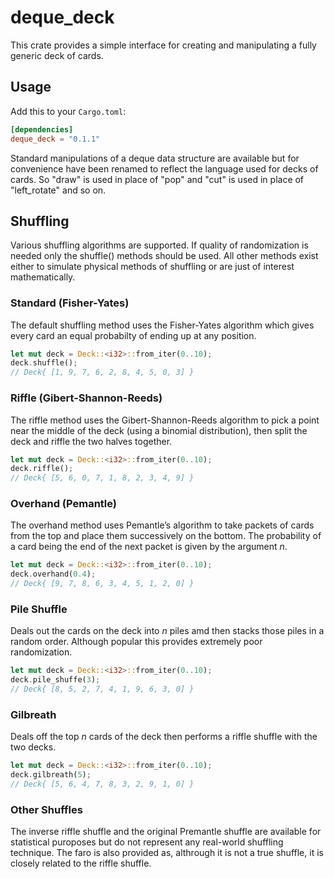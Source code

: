 # deque_deck

This crate provides a simple interface for creating and manipulating a fully generic deck of cards.

## Usage

Add this to your `Cargo.toml`:
 
```toml
[dependencies]
deque_deck = "0.1.1"
```

Standard manipulations of a deque data structure are available but for convenience have been renamed to reflect the language used for decks of cards. So "draw" is used in place of "pop" and "cut" is used in place of "left_rotate" and so on. 

## Shuffling
Various shuffling algorithms are supported. If quality of randomization is needed only the shuffle() methods should be used. All other methods exist either to simulate physical methods of shuffling or are just of interest mathematically.

### Standard (Fisher-Yates)
The default shuffling method uses the Fisher-Yates algorithm which gives every card an equal probabilty of ending up at any position.

```rust
let mut deck = Deck::<i32>::from_iter(0..10);
deck.shuffle();
// Deck{ [1, 9, 7, 6, 2, 8, 4, 5, 0, 3] }
```

### Riffle (Gibert-Shannon-Reeds)
The riffle method uses the Gibert-Shannon-Reeds algorithm to pick a point near the middle of the deck (using a binomial distribution), then split the deck and riffle the two halves together.

 ```rust
let mut deck = Deck::<i32>::from_iter(0..10);
deck.riffle();
// Deck{ [5, 6, 0, 7, 1, 8, 2, 3, 4, 9] }
```

### Overhand (Pemantle)
The overhand method uses Pemantle’s algorithm to take packets of cards from the top and place them successively on the bottom. The probability of a card being the end of the next packet is given by the argument *n*.

 ```rust
let mut deck = Deck::<i32>::from_iter(0..10);
deck.overhand(0.4);
// Deck{ [9, 7, 8, 6, 3, 4, 5, 1, 2, 0] }
```

### Pile Shuffle
Deals out the cards on the deck into *n* piles amd then stacks those piles in a random order. Although popular this provides extremely poor randomization.

 ```rust
let mut deck = Deck::<i32>::from_iter(0..10);
deck.pile_shuffe(3);
// Deck{ [8, 5, 2, 7, 4, 1, 9, 6, 3, 0] }
```

### Gilbreath
Deals off the top *n* cards of the deck then performs a riffle shuffle with the two decks.

 ```rust
let mut deck = Deck::<i32>::from_iter(0..10);
deck.gilbreath(5);
// Deck{ [5, 6, 4, 7, 8, 3, 2, 9, 1, 0] }
```

### Other Shuffles
The inverse riffle shuffle and the original Premantle shuffle are available for statistical puroposes but do not represent any real-world shuffling technique. The faro is also provided as, althrough it is not a true shuffle, it is closely related to the riffle shuffle.